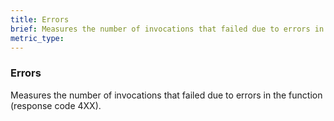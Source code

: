 ```yaml
---
title: Errors
brief: Measures the number of invocations that failed due to errors in the function (response code 4XX).
metric_type:
---
```

### Errors

Measures the number of invocations that failed due to errors in the function (response code 4XX).
